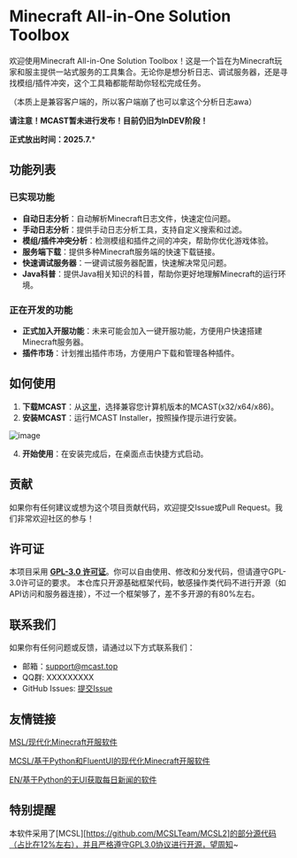 # Minecraft All-in-One Solution Toolbox

欢迎使用Minecraft All-in-One Solution Toolbox！这是一个旨在为Minecraft玩家和服主提供一站式服务的工具集合。无论你是想分析日志、调试服务器，还是寻找模组/插件冲突，这个工具箱都能帮助你轻松完成任务。

（本质上是兼容客户端的，所以客户端崩了也可以拿这个分析日志awa）

**请注意！MCAST暂未进行发布！目前仍旧为InDEV阶段！**

**正式放出时间：2025.7.***

## 功能列表

### 已实现功能

- **自动日志分析**：自动解析Minecraft日志文件，快速定位问题。
- **手动日志分析**：提供手动日志分析工具，支持自定义搜索和过滤。
- **模组/插件冲突分析**：检测模组和插件之间的冲突，帮助你优化游戏体验。
- **服务端下载**：提供多种Minecraft服务端的快速下载链接。
- **快速调试服务器**：一键调试服务器配置，快速解决常见问题。
- **Java科普**：提供Java相关知识的科普，帮助你更好地理解Minecraft的运行环境。

### 正在开发的功能

- **正式加入开服功能**：未来可能会加入一键开服功能，方便用户快速搭建Minecraft服务器。
- **插件市场**：计划推出插件市场，方便用户下载和管理各种插件。

## 如何使用

1. **下载MCAST**：从[这里](https://github.com/IPlayForPlayer/MCAST/releases)，选择兼容您计算机版本的MCAST(x32/x64/x86)。
2. **安装MCAST**：运行MCAST Installer，按照操作提示进行安装。
   
![image](https://github.com/user-attachments/assets/a13674c9-477d-4c61-b06a-209b402edf1e)

4. **开始使用**：在安装完成后，在桌面点击快捷方式启动。

## 贡献

如果你有任何建议或想为这个项目贡献代码，欢迎提交Issue或Pull Request。我们非常欢迎社区的参与！

## 许可证

本项目采用 **[GPL-3.0 许可证](LICENSE)**。你可以自由使用、修改和分发代码，但请遵守GPL-3.0许可证的要求。
本仓库只开源基础框架代码，敏感操作类代码不进行开源（如API访问和服务器连接），不过一个框架够了，差不多开源的有80%左右。
## 联系我们

如果你有任何问题或反馈，请通过以下方式联系我们：

- 邮箱：support@mcast.top
- QQ群: XXXXXXXXX
- GitHub Issues: [提交Issue](https://github.com/IPlayForPlayer/MCAST/issues)

## 友情链接

[MSL/现代化Minecraft开服软件](https://github.com/MSLTeam/MSL)

[MCSL/基于Python和FluentUI的现代化Minecraft开服软件](https://github.com/MCSLTeam/MCSL2)

[EN/基于Python的无UI获取每日新闻的软件](https://github.com/FanYaRou/EverydayNews)

## 特别提醒

本软件采用了[MCSL][https://github.com/MCSLTeam/MCSL2]的部分源代码（占比在12%左右），并且严格遵守GPL3.0协议进行开源，望周知~
